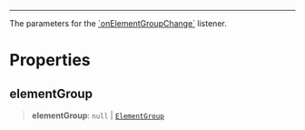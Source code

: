 ***

The parameters for the [\`onElementGroupChange\`](ElementsController.md#onelementgroupchange) listener.

# Properties

## elementGroup

> **elementGroup**: `null` | [`ElementGroup`](ElementGroup.md)
